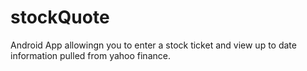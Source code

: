 # stockQuote
Android App allowingn you to enter a stock ticket and view up to date information pulled from yahoo finance.

